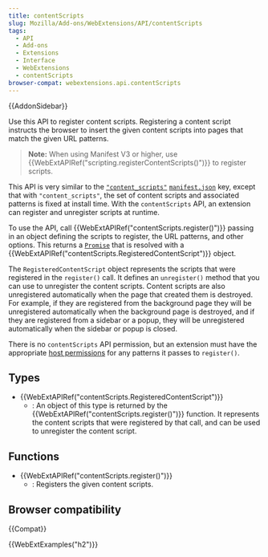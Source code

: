 ```yaml
---
title: contentScripts
slug: Mozilla/Add-ons/WebExtensions/API/contentScripts
tags:
  - API
  - Add-ons
  - Extensions
  - Interface
  - WebExtensions
  - contentScripts
browser-compat: webextensions.api.contentScripts
---
```


{{AddonSidebar}}

Use this API to register content scripts. Registering a content script instructs the browser to insert the given content scripts into pages that match the given URL patterns.

> **Note:** When using Manifest V3 or higher, use {{WebExtAPIRef("scripting.registerContentScripts()")}} to register scripts.

This API is very similar to the [`"content_scripts"`](/en-US/docs/Mozilla/Add-ons/WebExtensions/manifest.json/content_scripts) [`manifest.json`](/en-US/docs/Mozilla/Add-ons/WebExtensions/manifest.json) key, except that with `"content_scripts"`, the set of content scripts and associated patterns is fixed at install time. With the `contentScripts` API, an extension can register and unregister scripts at runtime.

To use the API, call {{WebExtAPIRef("contentScripts.register()")}} passing in an object defining the scripts to register, the URL patterns, and other options. This returns a [`Promise`](/en-US/docs/Web/JavaScript/Reference/Global_Objects/Promise) that is resolved with a {{WebExtAPIRef("contentScripts.RegisteredContentScript")}} object.

The `RegisteredContentScript` object represents the scripts that were registered in the `register()` call. It defines an `unregister()` method that you can use to unregister the content scripts. Content scripts are also unregistered automatically when the page that created them is destroyed. For example, if they are registered from the background page they will be unregistered automatically when the background page is destroyed, and if they are registered from a sidebar or a popup, they will be unregistered automatically when the sidebar or popup is closed.

There is no `contentScripts` API permission, but an extension must have the appropriate [host permissions](/en-US/docs/Mozilla/Add-ons/WebExtensions/manifest.json/permissions#host_permissions) for any patterns it passes to `register()`.

## Types

- {{WebExtAPIRef("contentScripts.RegisteredContentScript")}}
  - : An object of this type is returned by the {{WebExtAPIRef("contentScripts.register()")}} function. It represents the content scripts that were registered by that call, and can be used to unregister the content script.

## Functions

- {{WebExtAPIRef("contentScripts.register()")}}
  - : Registers the given content scripts.

## Browser compatibility

{{Compat}}

{{WebExtExamples("h2")}}

